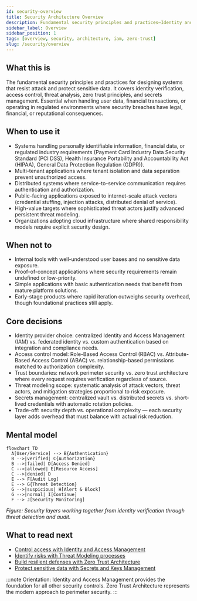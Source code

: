 ```yaml
---
id: security-overview
title: Security Architecture Overview
description: Fundamental security principles and practices—Identity and Access Management, threat modeling, zero trust, and secrets management—so you can design secure systems from the ground up.
sidebar_label: Overview
sidebar_position: 1
tags: [overview, security, architecture, iam, zero-trust]
slug: /security/overview
---
```


## What this is

The fundamental security principles and practices for designing systems that resist attack and protect sensitive data. It covers identity verification, access control, threat analysis, zero trust principles, and secrets management. Essential when handling user data, financial transactions, or operating in regulated environments where security breaches have legal, financial, or reputational consequences.

## When to use it

- Systems handling personally identifiable information, financial data, or regulated industry requirements (Payment Card Industry Data Security Standard (PCI DSS), Health Insurance Portability and Accountability Act (HIPAA), General Data Protection Regulation (GDPR)).
- Multi-tenant applications where tenant isolation and data separation prevent unauthorized access.
- Distributed systems where service-to-service communication requires authentication and authorization.
- Public-facing applications exposed to internet-scale attack vectors (credential stuffing, injection attacks, distributed denial of service).
- High-value targets where sophisticated threat actors justify advanced persistent threat modeling.
- Organizations adopting cloud infrastructure where shared responsibility models require explicit security design.

## When not to

- Internal tools with well-understood user bases and no sensitive data exposure.
- Proof-of-concept applications where security requirements remain undefined or low-priority.
- Simple applications with basic authentication needs that benefit from mature platform solutions.
- Early-stage products where rapid iteration outweighs security overhead, though foundational practices still apply.

## Core decisions

- Identity provider choice: centralized Identity and Access Management (IAM) vs. federated identity vs. custom authentication based on integration and compliance needs.
- Access control model: Role-Based Access Control (RBAC) vs. Attribute-Based Access Control (ABAC) vs. relationship-based permissions matched to authorization complexity.
- Trust boundaries: network perimeter security vs. zero trust architecture where every request requires verification regardless of source.
- Threat modeling scope: systematic analysis of attack vectors, threat actors, and mitigation strategies proportional to risk exposure.
- Secrets management: centralized vault vs. distributed secrets vs. short-lived credentials with automatic rotation policies.
- Trade-off: security depth vs. operational complexity — each security layer adds overhead that must balance with actual risk reduction.

## Mental model

```mermaid
flowchart TD
  A[User/Service] --> B{Authentication}
  B -->|verified| C{Authorization}
  B -->|failed| D[Access Denied]
  C -->|allowed| E[Resource Access]
  C -->|denied| D
  E --> F[Audit Log]
  E --> G{Threat Detection}
  G -->|suspicious| H[Alert & Block]
  G -->|normal| I[Continue]
  F --> J[Security Monitoring]
```

_Figure: Security layers working together from identity verification through threat detection and audit._

## What to read next

- [Control access with Identity and Access Management](/docs/security/identity-and-access)
- [Identify risks with Threat Modeling processes](/docs/security/threat-modeling)
- [Build resilient defenses with Zero Trust Architecture](/docs/security/zero-trust)
- [Protect sensitive data with Secrets and Keys Management](/docs/security/secrets-keys)

:::note
Orientation: Identity and Access Management provides the foundation for all other security controls. Zero Trust Architecture represents the modern approach to perimeter security.
:::
